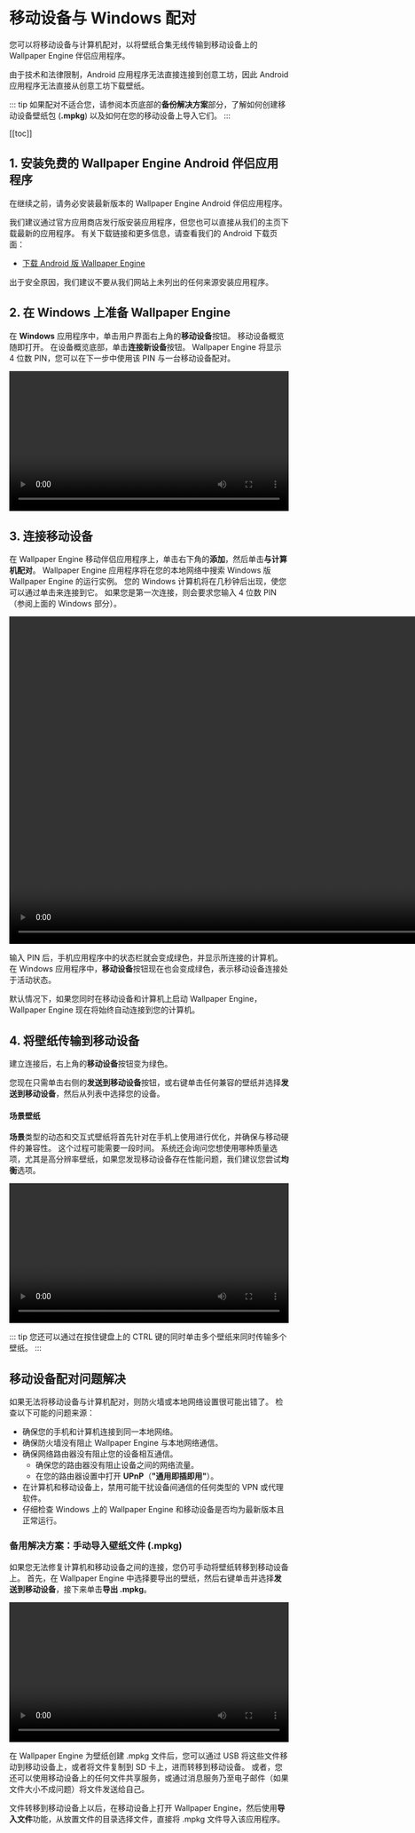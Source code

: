 # 移动设备与 Windows 配对

您可以将移动设备与计算机配对，以将壁纸合集无线传输到移动设备上的 Wallpaper Engine 伴侣应用程序。

由于技术和法律限制，Android 应用程序无法直接连接到创意工坊，因此 Android 应用程序无法直接从创意工坊下载壁纸。

::: tip
如果配对不适合您，请参阅本页底部的**备份解决方案**部分，了解如何创建移动设备壁纸包 (**.mpkg**) 以及如何在您的移动设备上导入它们。
:::

[[toc]]

## 1. 安装免费的 Wallpaper Engine Android 伴侣应用程序

在继续之前，请务必安装最新版本的 Wallpaper Engine Android 伴侣应用程序。

我们建议通过官方应用商店发行版安装应用程序，但您也可以直接从我们的主页下载最新的应用程序。 有关下载链接和更多信息，请查看我们的 Android 下载页面：

* [下载 Android 版 Wallpaper Engine](https://www.wallpaperengine.io/android/)

出于安全原因，我们建议不要从我们网站上未列出的任何来源安装应用程序。

## 2. 在 Windows 上准备 Wallpaper Engine

在 **Windows** 应用程序中，单击用户界面右上角的**移动设备**按钮。 移动设备概览随即打开。 在设备概览底部，单击**连接新设备**按钮。 Wallpaper Engine 将显示 4 位数 PIN，您可以在下一步中使用该 PIN 与一台移动设备配对。

<video width="100%" controls autoplay loop>
  <source src="/videos/mobile_pin.mp4" type="video/mp4">
  您的浏览器不支持视频标签。
</video>

## 3. 连接移动设备

在 Wallpaper Engine 移动伴侣应用程序上，单击右下角的**添加**，然后单击**与计算机配对**。 Wallpaper Engine 应用程序将在您的本地网络中搜索 Windows 版 Wallpaper Engine 的运行实例。 您的 Windows 计算机将在几秒钟后出现，使您可以通过单击来连接到它。 如果您是第一次连接，则会要求您输入 4 位数 PIN（参阅上面的 Windows 部分）。

<video height="590px" style="display:block;margin:0 auto;" controls autoplay loop>
  <source src="/videos/mobile_connect.mp4" type="video/mp4">
  您的浏览器不支持视频标签。
</video>

输入 PIN 后，手机应用程序中的状态栏就会变成绿色，并显示所连接的计算机。 在 Windows 应用程序中，**移动设备**按钮现在也会变成绿色，表示移动设备连接处于活动状态。

默认情况下，如果您同时在移动设备和计算机上启动 Wallpaper Engine，Wallpaper Engine 现在将始终自动连接到您的计算机。

## 4. 将壁纸传输到移动设备

建立连接后，右上角的**移动设备**按钮变为绿色。

您现在只需单击右侧的**发送到移动设备**按钮，或右键单击任何兼容的壁纸并选择**发送到移动设备**，然后从列表中选择您的设备。

#### 场景壁纸

**场景**类型的动态和交互式壁纸将首先针对在手机上使用进行优化，并确保与移动硬件的兼容性。 这个过程可能需要一段时间。 系统还会询问您想使用哪种质量选项，尤其是高分辨率壁纸，如果您发现移动设备存在性能问题，我们建议您尝试**均衡**选项。

<video width="100%" controls autoplay loop>
  <source src="/videos/mobile_transfer.mp4" type="video/mp4">
  您的浏览器不支持视频标签。
</video>

::: tip
您还可以通过在按住键盘上的 CTRL 键的同时单击多个壁纸来同时传输多个壁纸。
:::

## 移动设备配对问题解决

如果无法将移动设备与计算机配对，则防火墙或本地网络设置很可能出错了。 检查以下可能的问题来源：

* 确保您的手机和计算机连接到同一本地网络。
* 确保防火墙没有阻止 Wallpaper Engine 与本地网络通信。
* 确保网络路由器没有阻止您的设备相互通信。
    * 确保您的路由器没有阻止设备之间的网络流量。
    * 在您的路由器设置中打开 **UPnP**（**"通用即插即用"**）。
* 在计算机和移动设备上，禁用可能干扰设备间通信的任何类型的 VPN 或代理软件。
* 仔细检查 Windows 上的 Wallpaper Engine 和移动设备是否均为最新版本且正常运行。

### 备用解决方案：手动导入壁纸文件 (.mpkg)

如果您无法修复计算机和移动设备之间的连接，您仍可手动将壁纸转移到移动设备上。 首先，在 Wallpaper Engine 中选择要导出的壁纸，然后右键单击并选择**发送到移动设备**，接下来单击**导出 .mpkg**。

<video width="100%" controls autoplay loop>
  <source src="/videos/mobile_export.mp4" type="video/mp4">
  您的浏览器不支持视频标签。
</video>

在 Wallpaper Engine 为壁纸创建 .mpkg 文件后，您可以通过 USB 将这些文件移动到移动设备上，或者将文件复制到 SD 卡上，进而转移到移动设备。 或者，您还可以使用移动设备上的任何文件共享服务，或通过消息服务乃至电子邮件（如果文件大小不成问题）将文件发送给自己。

文件转移到移动设备上以后，在移动设备上打开 Wallpaper Engine，然后使用**导入文件**功能，从放置文件的目录选择文件，直接将 .mpkg 文件导入该应用程序。